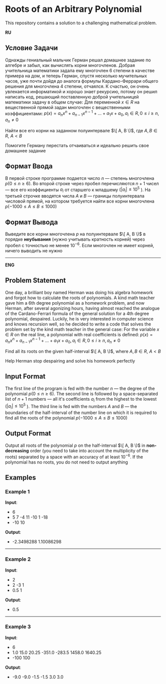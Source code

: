 # Roots of an Arbitrary Polynomial

This repository contains a solution to a challenging mathematical problem. 

**RU**

## Условие Задачи

Однажды гениальный мальчик Герман решал домашнее задание по алгебре и забыл, как вычислять корни многочленов. Добрая учительница математики задала ему многочлен 6 степени в качестве примера на дом, и теперь Герман, спустя несколько мучительных часов, уже почти дойдя до аналога формулы Кардано-Феррари общего решения для многочлена 4 степени, отчаялся. К счастью, он очень увлекается информатикой и хорошо знает рекурсию, потому он решил написать код, решающий поставленную доброй учительницей математики задачу в общем случае:
Для переменной $x \in R$ на вещественной прямой задан многочлен с вещественными коэффициентами:
$p(x) = a_nx^n + a_{n - 1}x^{n - 1} + \ldots + a_1x + a_0, a_i \in R, 0 \leqslant i \geqslant n, a_n \ne 0$

Найти все его корни на заданном полуинтервале
$\[ A, B \)$, где $A, B \in R$, $A < B$

Помогите Герману перестать отчаиваться и идеально решить свое домашнее задание

## Формат Ввода

В первой строке программе подается число $n$ — степень многочлена $p (0 \leqslant n \geqslant 6 )$. Во второй строке через пробел перечисляются $n + 1$ чисел — все его коэффициенты  $a_i$ от старшего к младшему ($|a_i| \leqslant 10^5$
). На третьей строчке вводятся числа $A$ и $B$ — границы полуинтервала числовой прямой, на котором требуется найти все корни многочлена $p (−1000 \leq A \leq B \leq 1000)$

## Формат Вывода

Выведите все корни многочлена $p$ на полуинтервале $\[ A, B \)$ в порядке $\textbf{неубывания}$ (нужно учитывать кратность корней) через пробел с точностью не менее $10^{−6}$. Если многочлен не имеет корней, ничего выводить не нужно

***



**ENG**

## Problem Statement

One day, a brilliant boy named Herman was doing his algebra homework and forgot how to calculate the roots of polynomials. A kind math teacher gave him a 6th degree polynomial as a homework problem, and now Herman, after several agonizing hours, having almost reached the analogue of the Cardano-Ferrari formula of the general solution for a 4th degree polynomial, despaired. Luckily, he is very interested in computer science and knows recursion well, so he decided to write a code that solves the problem set by the kind math teacher in the general case:
For the variable $x \in R$ on the real line, a polynomial with real coefficients is defined:
$p(x) = a_nx^n + a_{n - 1}x^{n - 1} + \ldots + a_1x + a_0, a_i \in R, 0 \leqslant i \geqslant n, a_n \ne 0$

Find all its roots on the given half-interval
$\[ A, B \)$, where $A, B \in R$, $A < B$

Help Herman stop despairing and solve his homework perfectly

## Input Format

The first line of the program is fed with the number $n$ — the degree of the polynomial $p (0 \leqslant n \geqslant 6 )$. The second line is followed by a space-separated list of $n + 1$ numbers — all it's coefficients $a_i$ from the highest to the lowest ($|a_i| \leqslant 10^5$
). The third line is fed with the numbers $A$ and $B$ — the boundaries of the half-interval of the number line on which it is required to find all the roots of the polynomial $p (−1000 \leq A \leq B \leq 1000)$

## Output Format

Output all roots of the polynomial $p$ on the half-interval $\[ A, B \)$ in $\textbf{non-decreasing}$ order (you need to take into account the multiplicity of the roots) separated by a space with an accuracy of at least $10^{−6}$. If the polynomial has no roots, you do not need to output anything




## Examples

### Example 1
**Input**:
- 6
- 5 7 -4 11 -10 1 -18
- -10 10

**Output**:
- -2.3498288 1.10086298

***

### Example 2
**Input**:
- 2
- 2 -3 1
- 0.5 1

**Output**:
- 0.5

***

### Example 3
**Input**:
- 6
- 1.0 15.0 20.25 -351.0 -283.5 1458.0 1640.25
- -100 100

**Output**:
- -9.0 -9.0 -1.5 -1.5 3.0 3.0

